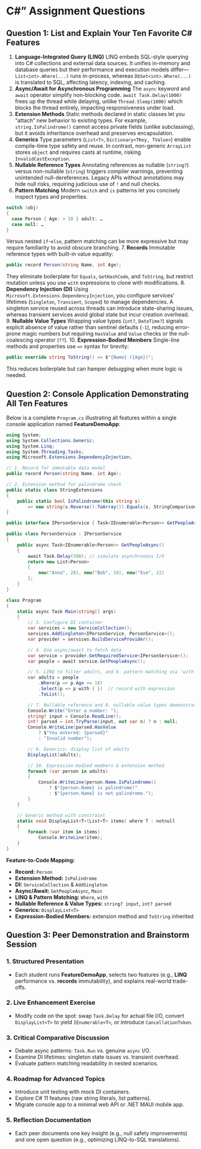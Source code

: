 
# C\#” Assignment Questions

## Question 1: List and Explain Your Ten Favorite C\# Features 

1. **Language-Integrated Query (LINQ)**
LINQ embeds SQL-style querying into C\# collections and external data sources. It unifies in-memory and database queries but their performance and execution models differ—`List<int>.Where(...)` runs in-process, whereas `DbSet<int>.Where(...)` is translated to SQL, affecting latency, indexing, and caching.
2. **Async/Await for Asynchronous Programming**
The `async` keyword and `await` operator simplify non-blocking code. `await Task.Delay(1000)` frees up the thread while delaying, unlike `Thread.Sleep(1000)` which blocks the thread entirely, impacting responsiveness under load.
3. **Extension Methods**
Static methods declared in static classes let you “attach” new behavior to existing types. For example, `string.IsPalindrome()` cannot access private fields (unlike subclassing), but it avoids inheritance overhead and preserves encapsulation.
4. **Generics**
Type parameters (`List<T>`, `Dictionary<TKey, TValue>`) enable compile-time type safety and reuse. In contrast, non-generic `ArrayList` stores `object` and requires casts at runtime, risking `InvalidCastException`.
5. **Nullable Reference Types**
Annotating references as nullable (`string?`) versus non-nullable (`string`) triggers compiler warnings, preventing unintended null-dereferences. Legacy APIs without annotations may hide null risks, requiring judicious use of `!` and null checks.
6. **Pattern Matching**
Modern `switch` and `is` patterns let you concisely inspect types and properties.

```csharp
switch (obj)
{
  case Person { Age: > 18 } adult: …
  case null: …
}
```

Versus nested `if`-`else`, pattern matching can be more expressive but may require familiarity to avoid obscure branching.
7. **Records**
Immutable reference types with built-in value equality:

```csharp
public record Person(string Name, int Age);
```

They eliminate boilerplate for `Equals`, `GetHashCode`, and `ToString`, but restrict mutation unless you use `with` expressions to clone with modifications.
8. **Dependency Injection (DI)**
Using `Microsoft.Extensions.DependencyInjection`, you configure services’ lifetimes (`Singleton`, `Transient`, `Scoped`) to manage dependencies. A singleton service reused across threads can introduce state-sharing issues, whereas transient services avoid global state but incur creation overhead.
9. **Nullable Value Types**
Wrapping value types (`int?`, `DateTime?`) signals explicit absence of value rather than sentinel defaults (`-1`), reducing error-prone magic numbers but requiring `HasValue` and `Value` checks or the null-coalescing operator (`??`).
10. **Expression-Bodied Members**
Single-line methods and properties use `=>` syntax for brevity:

```csharp
public override string ToString() => $"{Name} ({Age})";
```

This reduces boilerplate but can hamper debugging when more logic is needed.

## Question 2: Console Application Demonstrating All Ten Features 

Below is a complete `Program.cs` illustrating all features within a single console application named **FeatureDemoApp**:

```csharp
using System;
using System.Collections.Generic;
using System.Linq;
using System.Threading.Tasks;
using Microsoft.Extensions.DependencyInjection;

// 1. Record for immutable data model
public record Person(string Name, int Age);

// 2. Extension method for palindrome check
public static class StringExtensions
{
    public static bool IsPalindrome(this string s)
        => new string(s.Reverse().ToArray()).Equals(s, StringComparison.OrdinalIgnoreCase);
}

public interface IPersonService { Task<IEnumerable<Person>> GetPeopleAsync(); }

public class PersonService : IPersonService
{
    public async Task<IEnumerable<Person>> GetPeopleAsync()
    {
        await Task.Delay(500); // simulate asynchronous I/O
        return new List<Person>
        {
            new("Anna", 28), new("Bob", 34), new("Eve", 22)
        };
    }
}

class Program
{
    static async Task Main(string[] args)
    {
        // 3. Configure DI container
        var services = new ServiceCollection();
        services.AddSingleton<IPersonService, PersonService>();
        var provider = services.BuildServiceProvider();

        // 4. Use async/await to fetch data
        var service = provider.GetRequiredService<IPersonService>();
        var people = await service.GetPeopleAsync();

        // 5. LINQ to filter adults, and 6. pattern matching via 'with'
        var adults = people
            .Where(p => p.Age >= 18)
            .Select(p => p with { })  // record with expression
            .ToList();

        // 7. Nullable reference and 8. nullable value types demonstration
        Console.Write("Enter a number: ");
        string? input = Console.ReadLine();
        int? parsed = int.TryParse(input, out var n) ? n : null;
        Console.WriteLine(parsed.HasValue
            ? $"You entered: {parsed}"
            : "Invalid number");

        // 9. Generics: display list of adults
        DisplayList(adults);

        // 10. Expression-bodied members & extension method
        foreach (var person in adults)
        {
            Console.WriteLine(person.Name.IsPalindrome()
                ? $"{person.Name} is palindrome!"
                : $"{person.Name} is not palindrome.");
        }
    }

    // Generic method with constraint
    static void DisplayList<T>(List<T> items) where T : notnull
    {
        foreach (var item in items)
            Console.WriteLine(item);
    }
}
```

**Feature-to-Code Mapping:**

- **Record:** `Person`
- **Extension Method:** `IsPalindrome`
- **DI:** `ServiceCollection` \& `AddSingleton`
- **Async/Await:** `GetPeopleAsync`, `Main`
- **LINQ \& Pattern Matching:** `Where`, `with`
- **Nullable Reference \& Value Types:** `string? input`, `int? parsed`
- **Generics:** `DisplayList<T>`
- **Expression-Bodied Members:** extension method and `ToString` inherited


## Question 3: Peer Demonstration and Brainstorm Session 

### 1. Structured Presentation

- Each student runs **FeatureDemoApp**, selects two features (e.g., **LINQ** performance vs. **records** immutability), and explains real-world trade-offs.


### 2. Live Enhancement Exercise

- Modify code on the spot: swap `Task.Delay` for actual file I/O, convert `DisplayList<T>` to yield `IEnumerable<T>`, or introduce `CancellationToken`.


### 3. Critical Comparative Discussion

- Debate async patterns: `Task.Run` vs. genuine `async` I/O.
- Examine DI lifetimes: singleton state issues vs. transient overhead.
- Evaluate pattern matching readability in nested scenarios.


### 4. Roadmap for Advanced Topics

- Introduce unit testing with mock DI containers.
- Explore C\# 11 features (raw string literals, list patterns).
- Migrate console app to a minimal web API or .NET MAUI mobile app.


### 5. Reflection Documentation

- Each peer documents one key insight (e.g., null safety improvements) and one open question (e.g., optimizing LINQ-to-SQL translations).


